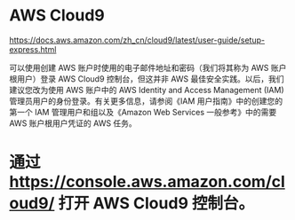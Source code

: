 # AWS Cloud9
https://docs.aws.amazon.com/zh_cn/cloud9/latest/user-guide/setup-express.html

可以使用创建 AWS 账户时使用的电子邮件地址和密码（我们将其称为 AWS 账户根用户）登录 AWS Cloud9 控制台，但这并非 AWS 最佳安全实践。以后，我们建议您改为使用 AWS 账户中的 AWS Identity and Access Management (IAM) 管理员用户的身份登录。有关更多信息，请参阅《IAM 用户指南》中的创建您的第一个 IAM 管理用户和组以及《Amazon Web Services 一般参考》中的需要 AWS 账户根用户凭证的 AWS 任务。

# 通过 https://console.aws.amazon.com/cloud9/ 打开 AWS Cloud9 控制台。
